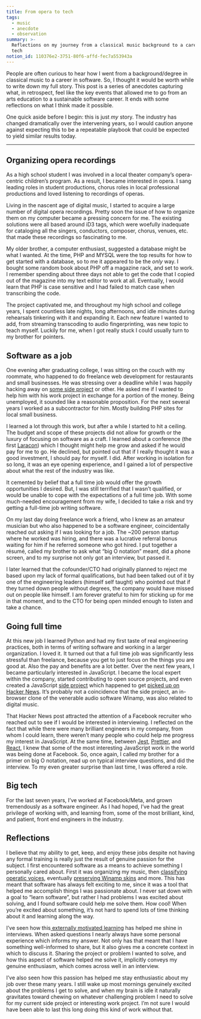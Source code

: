```yaml
---
title: From opera to tech
tags:
  - music
  - anecdote
  - observation
summary: >-
  Reflections on my journey from a classical music background to a career in big
  tech
notion_id: 110376e2-3751-80f6-affd-fec7a553943a
---
```

People are often curious to hear how I went from a background/degree in classical music to a career in software. So, I thought it would be worth while to write down my full story. This post is a series of anecdotes capturing what, in retrospect, feel like the key events that allowed me to go from an arts education to a sustainable software career. It ends with some reflections on what I think made it possible.

One quick aside before I begin: this is just _my_ story. The industry has changed dramatically over the intervening years, so I would caution anyone against expecting this to be a repeatable playbook that could be expected to yield similar results today.

---

## Organizing opera recordings

As a high school student I was involved in a local theater company’s opera-centric children’s program. As a result, I became interested in opera. I sang leading roles in student productions, chorus roles in local professional productions and loved listening to recordings of operas.

Living in the nascent age of digital music, I started to acquire a large number of digital opera recordings. Pretty soon the issue of how to organize them on my computer became a pressing concern for me. The existing solutions were all based around iD3 tags, which were woefully inadequate for cataloging all the singers, conductors, composer, chorus, venues, etc. that made these recordings so fascinating to me.

My older brother, a computer enthusiast, suggested a database might be what I wanted. At the time, PHP and MYSQL were the top results for how to get started with a database, so to me it appeared to be the _only_ way. I bought some random book about PHP off a magazine rack, and set to work. I remember spending about three days not able to get the code that I copied out of the magazine into my text editor to work at all. Eventually, I would learn that PHP is case sensitive and I had failed to match case when transcribing the code.

The project captivated me, and throughout my high school and college years, I spent countless late nights, long afternoons, and idle minutes during rehearsals tinkering with it and expanding it. Each new feature I wanted to add, from streaming transcoding to audio fingerprinting, was new topic to teach myself. Luckily for me, when I got really stuck I could usually turn to my brother for pointers.

## Software as a job

One evening after graduating college, I was sitting on the couch with my roommate, who happened to do freelance web development for restaurants and small businesses. He was stressing over a deadline while I was happily hacking away on [some side project](https://jordaneldredge.com/blog/how-i-ddosed-myself-with-an-avatar/) or other. He asked me if I wanted to help him with his work project in exchange for a portion of the money. Being unemployed, it sounded like a reasonable proposition. For the next several years I worked as a subcontractor for him. Mostly building PHP sites for local small business.

I learned a lot through this work, but after a while I started to hit a ceiling. The budget and scope of these projects did not allow for growth or the luxury of focusing on software as a craft. I learned about a conference (the first [Laracon](https://laracon.us/)) which I thought might help me grow and asked if he would pay for me to go. He declined, but pointed out that if I really thought it was a good investment, I should pay for myself. I did. After working in isolation for so long, it was an eye opening experience, and I gained a lot of perspective about what the rest of the industry was like.

It cemented by belief that a full time job would offer the growth opportunities I desired. But, I was still terrified that I wasn’t qualified, or would be unable to cope with the expectations of a full time job. With some much-needed encouragement from my wife, I decided to take a risk and try getting a full-time job writing software.

On my last day doing freelance work a friend, who I knew as an amateur musician but who also happened to be a software engineer, coincidentally reached out asking if I was looking for a job. The ~200 person startup where he worked was hiring, and there was a lucrative referral bonus waiting for him if he referred someone who got hired. I put together a résumé, called my brother to ask what “big O notation” meant, did a phone screen, and to my surprise not only got an interview, but passed it.

I later learned that the cofounder/CTO had originally planned to reject me based upon my lack of formal qualifications, but had been talked out of it by one of the engineering leaders (himself self taught) who pointed out that if they turned down people without degrees, the company would have missed out on people like himself. I am forever grateful to him for sticking up for me in that moment, and to the CTO for being open minded enough to listen and take a chance.

## Going full time

At this new job I learned Python and had my first taste of real engineering practices, both in terms of writing software and working in a larger organization. I loved it. It turned out that a full time job was significantly less stressful than freelance, because you get to just focus on the things you are good at. Also the pay and benefits are a lot better. Over the next few years, I became particularly interested in JavaScript. I became the local expert within the company, started contributing to open source projects, and even created a JavaScript [side project](https://webamp.org/) which happened to get [picked up on Hacker News](https://news.ycombinator.com/item?id=8565665). It’s probably not a coincidence that the side project, an in-browser clone of the venerable audio software Winamp, was also related to digital music.

That Hacker News post attracted the attention of a Facebook recruiter who reached out to see if I would be interested in interviewing. I reflected on the fact that while there were many brilliant engineers in my company, from whom I could learn, there weren’t many people who could help me progress my interest in JavaScript. At the same time, between [Jest](https://jestjs.io/), [Prettier](https://prettier.io/), and [React](https://react.dev/), I knew that some of the most interesting JavaScript work in the world was being done at Facebook. So, once again, I called my brother for a primer on big O notation, read up on typical interview questions, and did the interview. To my even greater surprise than last time, I was offered a role.

## Big tech

For the last seven years, I’ve worked at Facebook/Meta, and grown tremendously as a software engineer. As I had hoped, I’ve had the great privilege of working with, and learning from, some of the most brilliant, kind, and patient, front end engineers in the industry.

## Reflections

I believe that my ability to get, keep, and enjoy these jobs despite not having any formal training is really just the result of genuine passion for the subject. I first encountered software as a means to achieve something I personally cared about. First it was organizing my music, then [classifying operatic voices](https://jordaneldredge.com/blog/fachme-find-your-roles/), eventually [preserving Winamp skins](https://jordaneldredge.com/blog/winamp-skin-musuem/) and more. This has meant that software has always felt exciting to me, since it was a tool that helped me accomplish things I was passionate about. I never sat down with a goal to “learn software”, but rather I had problems I was excited about solving, and I found software could help me solve them. How cool! When you’re excited about something, it’s not hard to spend lots of time thinking about it and learning along the way.

I’ve seen how this[ externally motivated learning](https://jordaneldredge.com/notes/lazy-learning/) has helped me shine in interviews. When asked questions I nearly always have some personal experience which informs my answer. Not only has that meant that I have something well-informed to share, but it also gives me a concrete context in which to discuss it. Sharing the project or problem I wanted to solve, and how this aspect of software helped me solve it, implicitly conveys my genuine enthusiasm, which comes across well in an interview.

I’ve also seen how this passion has helped me stay enthusiastic about my job over these many years. I still wake up most mornings genuinely excited about the problems I get to solve, and when my brain is idle it naturally gravitates toward chewing on whatever challenging problem I need to solve for my current side project or interesting work project. I’m not sure I would have been able to last this long doing this kind of work without that.
